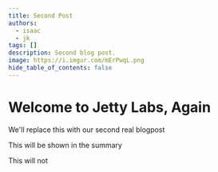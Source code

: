 ```yaml
---
title: Second Post
authors:
  - isaac
  - jk
tags: []
description: Second blog post.
image: https://i.imgur.com/mErPwqL.png
hide_table_of_contents: false
---
```


# Welcome to Jetty Labs, Again

We'll replace this with our second real blogpost

This will be shown in the summary

<!--truncate-->

This will not
